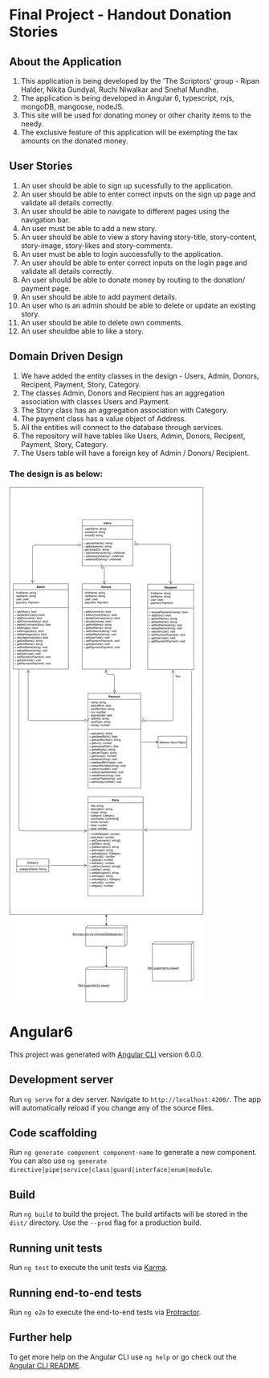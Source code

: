 # Final Project - Handout Donation Stories


## About the Application

1. This application is being developed by the 'The Scriptors' group - Ripan Halder, Nikita Gundyal, Ruchi Niwalkar and Snehal Mundhe.
2. The application is being developed in Angular 6, typescript, rxjs, mongoDB, mangoose, nodeJS.
3. This site will be used for donating money or other charity items to the needy.
4. The exclusive feature of this application will be exempting the tax amounts on the donated money.

## User Stories
1. An user should be able to sign up sucessfully to the application.
2. An user should be able to enter correct inputs on the sign up page and validate all details correctly.
3. An user should be able to navigate to different pages using the navigation bar.
4. An user must be able to add a new story.
5. An user should be able to view a story having story-title, story-content, story-image, story-likes and story-comments.
6. An user must be able to login successfully to the application.
7. An user should be able to enter correct inputs on the login page and validate all details correctly.
8. An user should be able to donate money by routing to the donation/ payment page.
9. An user should be able to add payment details.
10. An user who is an admin should be able to delete or update an existing story.
11. An user should be able to delete own comments.
12. An user shouldbe able to like a story.

## Domain Driven Design
1. We have added the entity classes in the design - Users, Admin, Donors, Recipent, Payment, Story, Category.
2. The classes Admin, Donors and Recipient has an aggregation association with classes Users and Payment.
3. The Story class has an aggregation association with Category.
4. The payment class has a value object of Address.
5. All the entities will connect to the database through services.
6. The repository will have tables like Users, Admin, Donors, Recipent, Payment, Story, Category.
7. The Users table will have a foreign key of Admin / Donors/ Recipient.

### The design is as below:

<img src="./Donation_DDD.svg">

# Angular6

This project was generated with [Angular CLI](https://github.com/angular/angular-cli) version 6.0.0.

## Development server

Run `ng serve` for a dev server. Navigate to `http://localhost:4200/`. The app will automatically reload if you change any of the source files.

## Code scaffolding

Run `ng generate component component-name` to generate a new component. You can also use `ng generate directive|pipe|service|class|guard|interface|enum|module`.

## Build

Run `ng build` to build the project. The build artifacts will be stored in the `dist/` directory. Use the `--prod` flag for a production build.

## Running unit tests

Run `ng test` to execute the unit tests via [Karma](https://karma-runner.github.io).

## Running end-to-end tests

Run `ng e2e` to execute the end-to-end tests via [Protractor](http://www.protractortest.org/).

## Further help

To get more help on the Angular CLI use `ng help` or go check out the [Angular CLI README](https://github.com/angular/angular-cli/blob/master/README.md).
